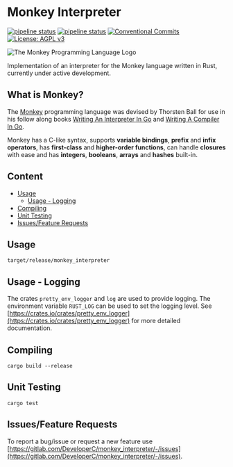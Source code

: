 # Monkey Interpreter
[![pipeline status](https://img.shields.io/badge/Version-0.13.0-blue)](https://gitlab.com/DeveloperC/monkey_interpreter/commits/master) [![pipeline status](https://gitlab.com/DeveloperC/monkey_interpreter/badges/master/pipeline.svg)](https://gitlab.com/DeveloperC/monkey_interpreter/commits/master) [![Conventional Commits](https://img.shields.io/badge/Conventional%20Commits-1.0.0-yellow.svg)](https://conventionalcommits.org) [![License: AGPL v3](https://img.shields.io/badge/License-AGPLv3-blue.svg)](https://www.gnu.org/licenses/agpl-3.0)


![The Monkey Programming Language Logo](https://cloud.githubusercontent.com/assets/1013641/22617482/9c60c27c-eb09-11e6-9dfa-b04c7fe498ea.png)


Implementation of an interpreter for the Monkey language written in Rust, currently under active development.


## What is Monkey?
The [Monkey](https://monkeylang.org/) programming language was devised by Thorsten Ball for use in his follow along books [Writing An Interpreter In Go](https://interpreterbook.com) and [Writing A Compiler In Go](https://compilerbook.com/).

Monkey has a C-like syntax, supports **variable bindings**, **prefix** and **infix operators**, has **first-class** and **higher-order functions**, can handle **closures** with ease and has **integers**, **booleans**, **arrays** and **hashes** built-in.


## Content
 * [Usage](#usage)
   + [Usage - Logging](#usage-logging)
 * [Compiling](#compiling)
 * [Unit Testing](#unit-testing)
 * [Issues/Feature Requests](#issuesfeature-requests)


## Usage
```
target/release/monkey_interpreter
```

## Usage - Logging
The crates `pretty_env_logger` and `log` are used to provide logging.
The environment variable `RUST_LOG` can be used to set the logging level.
See [https://crates.io/crates/pretty_env_logger](https://crates.io/crates/pretty_env_logger) for more detailed documentation.


## Compiling
```
cargo build --release
```


## Unit Testing
```
cargo test
```


## Issues/Feature Requests
To report a bug/issue or request a new feature use [https://gitlab.com/DeveloperC/monkey_interpreter/-/issues](https://gitlab.com/DeveloperC/monkey_interpreter/-/issues).
